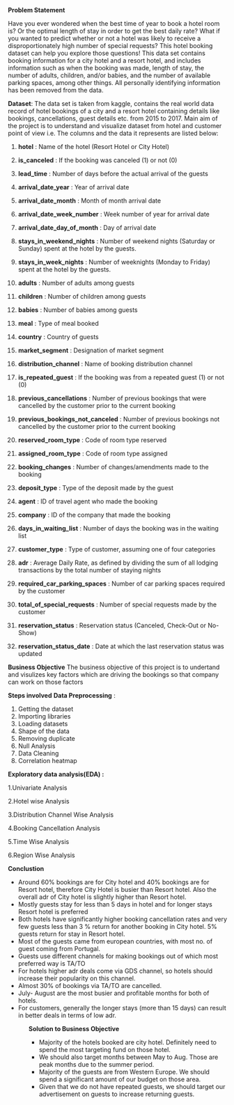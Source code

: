 
<b>Problem Statement</b>

Have you ever wondered when the best time of year to book a hotel room is? Or the optimal length of stay in order to get the best daily rate? What if you wanted to predict whether or not a hotel was likely to receive a disproportionately high number of special requests? This hotel booking dataset can help you explore those questions! This data set contains booking information for a city hotel and a resort hotel, and includes information such as when the booking was made, length of stay, the number of adults, children, and/or babies, and the number of available parking spaces, among other things. All personally identifying information has been removed from the data.

<b>Dataset</b>: The data set is taken from kaggle, contains the real world data record of hotel bookings of a city and a resort hotel containing details like bookings, cancellations, guest details etc. from 2015 to 2017. Main aim of the project is to understand and visualize dataset from hotel and customer point of view i.e.
The columns and the data it represents are listed below:

1. **hotel** : Name of the hotel (Resort Hotel or City Hotel)

2. **is_canceled** : If the booking was canceled (1) or not (0)

3. **lead_time** : Number of days before the actual arrival of the guests

4. **arrival_date_year** : Year of arrival date

5. **arrival_date_month** : Month of month arrival date

6. **arrival_date_week_number** : Week number of year for arrival date

7. **arrival_date_day_of_month** : Day of arrival date

8. **stays_in_weekend_nights** : Number of weekend nights (Saturday or Sunday) spent at the hotel by the guests.

9. **stays_in_week_nights** : Number of weeknights (Monday to Friday) spent at the hotel by the guests.

10. **adults** : Number of adults among guests

11. **children** : Number of children among guests

12. **babies** : Number of babies among guests

13. **meal** : Type of meal booked

14. **country** : Country of guests

15. **market_segment** : Designation of market segment

16. **distribution_channel** : Name of booking distribution channel

17. **is_repeated_guest** : If the booking was from a repeated guest (1) or not (0)

18. **previous_cancellations** : Number of previous bookings that were cancelled by the customer prior to the current booking

19. **previous_bookings_not_canceled** : Number of previous bookings not cancelled by the customer prior to the current booking

20. **reserved_room_type** : Code of room type reserved

21. **assigned_room_type** : Code of room type assigned

22. **booking_changes** : Number of changes/amendments made to the booking

23. **deposit_type** : Type of the deposit made by the guest

24. **agent** : ID of travel agent who made the booking

25. **company** : ID of the company that made the booking

26. **days_in_waiting_list** : Number of days the booking was in the waiting list

27. **customer_type** : Type of customer, assuming one of four categories

28. **adr** : Average Daily Rate, as defined by dividing the sum of all lodging transactions by the total number of staying nights

29. **required_car_parking_spaces** : Number of car parking spaces required by the customer

30. **total_of_special_requests** : Number of special requests made by the customer

31. **reservation_status** : Reservation status (Canceled, Check-Out or No-Show)

32. **reservation_status_date** : Date at which the last reservation status was updated

<b>Business Objective</b> 
The business objective of this project is to undertand and visulizes key factors which are driving the bookings so that company can work on those factors

<b>Steps involved</b>
**Data Preprocessing** : 

1. Getting the dataset
2. Importing libraries
3. Loading datasets
4. Shape of the data
5. Removing duplicate
6. Null Analysis
7. Data Cleaning 
8. Correlation heatmap

**Exploratory data analysis(EDA) :** 

1.Univariate Analysis

2.Hotel wise Analysis

3.Distribution Channel Wise Analysis

4.Booking Cancellation Analysis

5.Time Wise Analysis

6.Region Wise Analysis


<b>Conclustion</b>
<ul>
<li>Around 60% bookings are for City hotel and 40% bookings are for Resort hotel, therefore City Hotel is busier than Resort hotel. Also the overall adr of City hotel is slightly higher than Resort hotel.</li>
<li>Mostly guests stay for less than 5 days in hotel and for longer stays Resort hotel is preferred</li>
<li>Both hotels have significantly higher booking cancellation rates and very few guests less than 3 % return for 
another booking in City hotel. 5% guests return for stay in Resort hotel.</li>
<li>Most of the guests came from european countries, with most no. of guest coming from Portugal.</li>
<li>Guests use different channels for making bookings out of which most preferred way is TA/TO</li>
<li>For hotels higher adr deals come via GDS channel, so hotels should increase their popularity on this channel.</li>
<li>Almost 30% of bookings via TA/TO are cancelled.</li>
<li>July- August are the most busier and profitable months for both of hotels.</li>
<li>For customers, generally the longer stays (more than 15 days) can result in better deals in terms of low adr.</li>
<ul>
  
**Solution to Business Objective**
<ul>
<li>Majority of the hotels booked are city hotel. Definitely need to spend the most targeting fund on those hotel.</li>
<li>We should also target months between May to Aug. Those are peak months due to the summer period.</li>
<li>Majority of the guests are from Western Europe. We should spend a significant amount of our budget on those area.</li>
<li>Given that we do not have repeated guests, we should target our advertisement on guests to increase returning guests.</li>
</ul>
